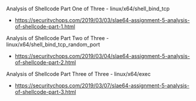 Analysis of Shellcode Part One of Three - linux/x64/shell_bind_tcp
 - https://securitychops.com/2019/03/03/slae64-assignment-5-analysis-of-shellcode-part-1.html
 
Analysis of Shellcode Part Two of Three - linux/x64/shell_bind_tcp_random_port
 - https://securitychops.com/2019/03/04/slae64-assignment-5-analysis-of-shellcode-part-2.html
 
Analysis of Shellcode Part Three of Three - linux/x64/exec
 - https://securitychops.com/2019/03/07/slae64-assignment-5-analysis-of-shellcode-part-3.html
